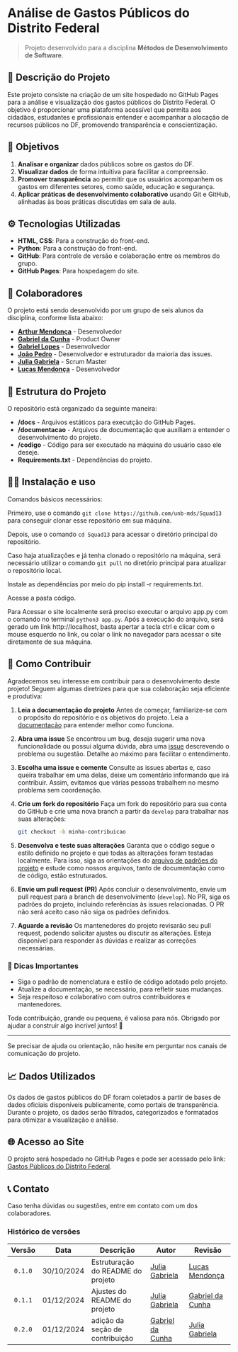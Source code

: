 # Análise de Gastos Públicos do Distrito Federal

> Projeto desenvolvido para a disciplina **Métodos de Desenvolvimento de Software**.

## 📑 Descrição do Projeto

Este projeto consiste na criação de um site hospedado no GitHub Pages para a análise e visualização dos gastos públicos do Distrito Federal. O objetivo é proporcionar uma plataforma acessível que permita aos cidadãos, estudantes e profissionais entender e acompanhar a alocação de recursos públicos no DF, promovendo transparência e conscientização.

## 📌 Objetivos

1. **Analisar e organizar** dados públicos sobre os gastos do DF.
2. **Visualizar dados** de forma intuitiva para facilitar a compreensão.
3. **Promover transparência** ao permitir que os usuários acompanhem os gastos em diferentes setores, como saúde, educação e segurança.
4. **Aplicar práticas de desenvolvimento colaborativo** usando Git e GitHub, alinhadas às boas práticas discutidas em sala de aula.

## ⚙️ Tecnologias Utilizadas

- **HTML, CSS**: Para a construção do front-end.
- **Python**: Para a construção do front-end.
- **GitHub**: Para controle de versão e colaboração entre os membros do grupo.
- **GitHub Pages**: Para hospedagem do site.

## 👥 Colaboradores

O projeto está sendo desenvolvido por um grupo de seis alunos da disciplina, conforme lista abaixo:

- **[Arthur Mendonça](https://github.com/ArtyMend07)** - Desenvolvedor
- **[Gabriel da Cunha](https://github.com/Nibaacriba)** - Product Owner
- **[Gabriel Lopes](https://github.com/BrzGab)** - Desenvolvedor
- **[João Pedro](https://github.com/johnaopedro)** - Desenvolvedor e estruturador da maioria das issues.
- **[Julia Gabriela](https://github.com/JuliaGabP)** - Scrum Master
- **[Lucas Mendonça](https://github.com/lucasarruda9)** - Desenvolvedor

## 🚀 Estrutura do Projeto

O repositório está organizado da seguinte maneira:

- **/docs** - Arquivos estáticos para executção do GitHub Pages.
- **/documentacao** - Arquivos de documentação que auxiliam a entender o desenvolvimento do projeto.
- **/codigo** - Código para ser executado na máquina do usuário caso ele deseje.
- **Requirements.txt** - Dependências do projeto.

## 👨‍💻 Instalação e uso

Comandos básicos necessários:

Primeiro, use o comando `git clone https://github.com/unb-mds/Squad13` para conseguir clonar esse repositório em sua máquina.

Depois, use o comando `cd Squad13` para acessar o diretório principal do repositório.

Caso haja atualizações e já tenha clonado o repositório na máquina, será necessário utilizar o comando `git pull` no diretório principal para atualizar o repositório local.

Instale as dependências por meio do pip install -r requirements.txt.

Acesse a pasta código.

Para Acessar o site localmente será preciso executar o arquivo app.py com o comando no terminal `python3 app.py`. Após a execução do arquivo, será gerado um link http://localhost, basta apertar a tecla ctrl e clicar com o mouse esquerdo no link, ou colar o link no navegador para acessar o site diretamente de sua máquina.

## 🤝 Como Contribuir

Agradecemos seu interesse em contribuir para o desenvolvimento deste projeto! Seguem algumas diretrizes para que sua colaboração seja eficiente e produtiva:

1. **Leia a documentação do projeto**
   Antes de começar, familiarize-se com o propósito do repositório e os objetivos do projeto. Leia a [documentação](https://github.com/unb-mds/Squad13/tree/main/documentacao) para entender melhor como funciona.

2. **Abra uma issue**
   Se encontrou um bug, deseja sugerir uma nova funcionalidade ou possui alguma dúvida, abra uma [issue](https://github.com/unb-mds/Squad13/issues) descrevendo o problema ou sugestão. Detalhe ao máximo para facilitar o entendimento.

3. **Escolha uma issue e comente**
   Consulte as issues abertas e, caso queira trabalhar em uma delas, deixe um comentário informando que irá contribuir. Assim, evitamos que várias pessoas trabalhem no mesmo problema sem coordenação.

4. **Crie um fork do repositório**
   Faça um fork do repositório para sua conta do GitHub e crie uma nova branch a partir da `develop` para trabalhar nas suas alterações:

   ```bash
   git checkout -b minha-contribuicao
   ```

5. **Desenvolva e teste suas alterações**
   Garanta que o código segue o estilo definido no projeto e que todas as alterações foram testadas localmente. Para isso, siga as orientações do [arquivo de padrões do projeto](https://github.com/unb-mds/Squad13/blob/main/documentacao/git_e_github/git_github_guidelines.md) e estude como nossos arquivos, tanto de documentação como de código, estão estruturados.

6. **Envie um pull request (PR)**
   Após concluir o desenvolvimento, envie um pull request para a branch de desenvolvimento (`develop`). No PR, siga os padrões do projeto, incluindo referências às issues relacionadas. O PR não será aceito caso não siga os padrões definidos.

7. **Aguarde a revisão**
   Os mantenedores do projeto revisarão seu pull request, podendo solicitar ajustes ou discutir as alterações. Esteja disponível para responder às dúvidas e realizar as correções necessárias.

### 🌟 Dicas Importantes

- Siga o padrão de nomenclatura e estilo de código adotado pelo projeto.
- Atualize a documentação, se necessário, para refletir suas mudanças.
- Seja respeitoso e colaborativo com outros contribuidores e mantenedores.

Toda contribuição, grande ou pequena, é valiosa para nós. Obrigado por ajudar a construir algo incrível juntos! 🚀

---

Se precisar de ajuda ou orientação, não hesite em perguntar nos canais de comunicação do projeto.

## 📈 Dados Utilizados

Os dados de gastos públicos do DF foram coletados a partir de bases de dados oficiais disponíveis publicamente, como portais de transparência. Durante o projeto, os dados serão filtrados, categorizados e formatados para otimizar a visualização e análise.

## 🌐 Acesso ao Site

O projeto será hospedado no GitHub Pages e pode ser acessado pelo link: [Gastos Públicos do Distrito Federal](https://unb-mds.github.io/Squad13/index.html).

## 📞 Contato

Caso tenha dúvidas ou sugestões, entre em contato com um dos colaboradores.

### Histórico de versões

| Versão  |    Data    | Descrição                         | Autor                                             | Revisão                                           |
| :-----: | :--------: | --------------------------------- | ------------------------------------------------- | ------------------------------------------------- |
| `0.1.0` | 30/10/2024 | Estruturação do README do projeto | [Julia Gabriela](https://github.com/JuliaGabP)    | [Lucas Mendonça](https://github.com/lucasarruda9) |
| `0.1.1` | 01/12/2024 | Ajustes do README do projeto      | [Julia Gabriela](https://github.com/JuliaGabP)    | [Gabriel da Cunha](https://github.com/Nibaacriba) |
| `0.2.0` | 01/12/2024 | adição da seção de contribuição   | [Gabriel da Cunha](https://github.com/Nibaacriba) | [Julia Gabriela](https://github.com/JuliaGabP)    |
